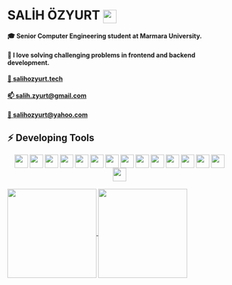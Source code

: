 # SALİH ÖZYURT  <img align="center" src="https://cdn2.iconfinder.com/data/icons/scenarium-vol-1-2/128/009_workspace_workplace_desktop_computer_keyboard_mouse_screen-512.png" height="30px"/>

#### 🎓 Senior Computer Engineering student at Marmara University.
#### 🎯 I love solving challenging problems in frontend and backend development.
#### <a href="https://salihozyurt.tech" target = "_blank" rel="noopener noreferrer"> 🔗 salihozyurt.tech</a>
#### <a href="mailto:salih.zyurt@gmail.com" target = "_blank" rel="noopener noreferrer"> 📫 salih.zyurt@gmail.com</a>
#### <a href="mailto:salihozyurt@yahoo.com" target = "_blank" rel="noopener noreferrer"> 📧 salihozyurt@yahoo.com</a>

## ⚡ Developing Tools

<div style="text-align:center;">
  <img align="center" src="https://cdn4.iconfinder.com/data/icons/logos-3/600/React.js_logo-512.png" height="30px"/>
  <img align="center" src="https://cdn4.iconfinder.com/data/icons/logos-3/456/nodejs-new-pantone-black-512.png" height="30px"/>
  <img align="center" src="https://cdn4.iconfinder.com/data/icons/logos-and-brands/512/187_Js_logo_logos-512.png" height="30px"/>
  <img align="center" src="https://cdn1.iconfinder.com/data/icons/logotypes/32/badge-html-5-512.png" height="30px"/>
  <img align="center" src="https://cdn1.iconfinder.com/data/icons/logotypes/32/badge-css-3-512.png" height="30px"/>
  <img align="center" src="https://cdn4.iconfinder.com/data/icons/logos-brands-5/24/npm-512.png" height="30px"/>
  <img align="center" src="https://cdn4.iconfinder.com/data/icons/logos-and-brands/512/181_Java_logo_logos-512.png" height="30px"/>
  <img align="center" src="https://cdn3.iconfinder.com/data/icons/logos-and-brands-adobe/512/267_Python-512.png" height="30px"/>
  <img align="center" src="https://spng.subpng.com/20180829/okc/kisspng-flask-python-web-framework-representational-state-flask-stickker-5b86feeb86e8a1.1534670415355737395526.jpg" height="30px"/>
  <img align="center" src="https://d29fhpw069ctt2.cloudfront.net/icon/image/38839/preview.svg" height="30px"/>
  <img align="center" src="https://cdn.icon-icons.com/icons2/2108/PNG/512/yarn_icon_130775.png" height="30px"/>
  <img align="center" src="https://cdn.iconscout.com/icon/free/png-512/c-programming-569564.png" height="30px"/>
  <img align="center" src="https://cdn.iconscout.com/icon/free/png-512/c-programming-569564.png" height="30px"/>
  <img align="center" src="https://img.favpng.com/23/10/7/c-programming-language-logo-microsoft-visual-studio-net-framework-png-favpng-WLLTMqZhSPAk9q3DTh993fZnh.jpg" height="30px"/>
  <img align="center" src="https://cdn3.iconfinder.com/data/icons/logos-brands-3/24/logo_brand_brands_logos_linux-512.png" height="30px"/>
</div>

</br>

<div>
  <a href="https://github-readme-stats.vercel.app/api?username=salihozyurt&show_icons=true&theme=merko">
    <img align="center" src="https://github-readme-stats.vercel.app/api?username=salihozyurt&show_icons=true&theme=merko" height="200px"/>
  </a>

  <a href="https://github-readme-stats.vercel.app/api/top-langs/?username=salihozyurt&theme=merko">
    <img align="center" src="https://github-readme-stats.vercel.app/api/top-langs/?username=salihozyurt&theme=merko" height="200px"/>
  </a>
</div>

<!--
**salihozyurt/salihozyurt** is a ✨ _special_ ✨ repository because its `README.md` (this file) appears on your GitHub profile.

Here are some ideas to get you started:

- 🔭 I’m currently working on ...
- 🌱 I’m currently learning ...
- 👯 I’m looking to collaborate on ...
- 🤔 I’m looking for help with ...
- 💬 Ask me about ...
- 📫 How to reach me: ...
- 😄 Pronouns: ...
- ⚡ Fun fact: ...
-->
